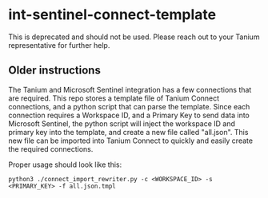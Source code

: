 # int-sentinel-connect-template

This is deprecated and should not be used. Please reach out to your Tanium representative for further help.

## Older instructions

The Tanium and Microsoft Sentinel integration has a few connections that are required. This repo stores a template file of Tanium Connect connections, and a python script that can parse the template. Since each connection requires a Workspace ID, and a Primary Key to send data into Microsoft Sentinel, the python script will inject the workspace ID and primary key into the template, and create a new file called "all.json". This new file can be imported into Tanium Connect to quickly and easily create the required connections.

Proper usage should look like this:

```
python3 ./connect_import_rewriter.py -c <WORKSPACE_ID> -s <PRIMARY_KEY> -f all.json.tmpl
```